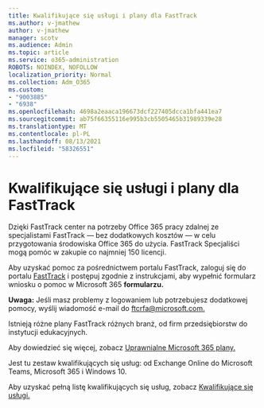 ```yaml
---
title: Kwalifikujące się usługi i plany dla FastTrack
ms.author: v-jmathew
author: v-jmathew
manager: scotv
ms.audience: Admin
ms.topic: article
ms.service: o365-administration
ROBOTS: NOINDEX, NOFOLLOW
localization_priority: Normal
ms.collection: Adm_O365
ms.custom:
- "9003885"
- "6938"
ms.openlocfilehash: 4698a2eaaca196673dcf227405dcca1bfa441ea7
ms.sourcegitcommit: ab75f66355116e995b3cb5505465b31989339e28
ms.translationtype: MT
ms.contentlocale: pl-PL
ms.lasthandoff: 08/13/2021
ms.locfileid: "58326551"
---
```

# <a name="eligible-services-and-plans-for-fasttrack"></a>Kwalifikujące się usługi i plany dla FastTrack

Dzięki FastTrack center na potrzeby Office 365 pracy zdalnej ze specjalistami FastTrack — bez dodatkowych kosztów — w celu przygotowania środowiska Office 365 do użycia. FastTrack Specjaliści mogą pomóc w zakupie co najmniej 150 licencji.

Aby uzyskać pomoc za pośrednictwem portalu FastTrack, zaloguj się do portalu [FastTrack](https://go.microsoft.com/fwlink/?linkid=2125443) i postępuj zgodnie z instrukcjami, aby wypełnić formularz wniosku o pomoc w Microsoft 365 **formularzu.**

**Uwaga:** Jeśli masz problemy z logowaniem lub potrzebujesz dodatkowej pomocy, wyślij wiadomość e-mail do [ftcrfa@microsoft.com.](mailto:ftcrfa@microsoft.com)

Istnieją różne plany FastTrack różnych branż, od firm przedsiębiorstw do instytucji edukacyjnych.

Aby dowiedzieć się więcej, zobacz [Uprawnialne Microsoft 365 plany.](https://go.microsoft.com/fwlink/?linkid=2125459)

Jest tu zestaw kwalifikujących się usług: od Exchange Online do Microsoft Teams, Microsoft 365 i Windows 10.

Aby uzyskać pełną listę kwalifikujących się usług, zobacz [Kwalifikujące się usługi.](https://go.microsoft.com/fwlink/?linkid=2125636)
